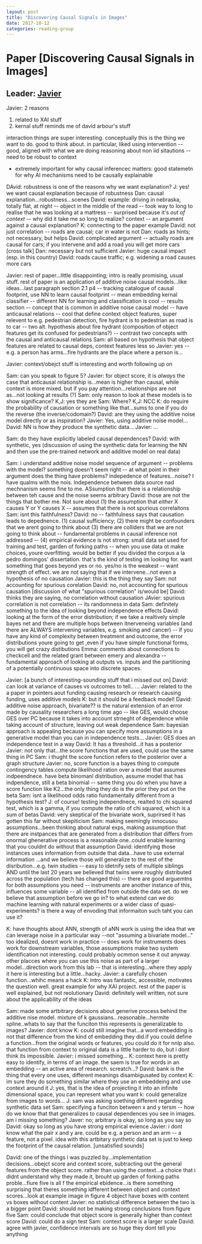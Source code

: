 ```yaml
---
layout: post
title: "Discovering Causal Signals in Images"
date: 2017-10-12
categories: reading-group
---
```

# Paper [Discovering Causal Signals in Images]
## Leader: [Javier](https://people.cs.umass.edu/~jburroni/)
Javier: 2 reasons
1) related to XAI stuff
2) kernal stuff reminds me of david arbour's stuff

interaction things are super interesting. conceptually this is the thing we want to do. good to think about. 
in particular, liked using intervention -- good, aligned with what we are doing
reasoning about non iid sitautions -- need to be robust to context
- extremely important for why causal inferencec matters: good statemetn for why AI mechanisms need to be causally explainable

DAvid: robustness is one of the reasons why we want explanation?
J: yes! we want causal explanation because of robustness
Dan: causal explanation...robustness...scenes
David: example: driving in nebraska, totally flat, at night -- object in the middle of the read -- took way to long to realise that he was looking at a mattress -- surprised because it's *out of context* -- why did it take me so long to realize? context -- an argument against a causal explanation?
K: connecting to the paper example
David: not just correlation -- roads are causal; car in water is not
Dan: roads as hints; not necessary, but helps
David: complicated argument -- actually roads are causal for cars; if you intervene and add a road you will get more cars
[cross talk]
Dan: necessary but not sufficient
Javier: huge causal impact (esp. in this country)
David: roads cause traffic; e.g. widening a road causes more cars

Javier: rest of paper...little disappointing; intro is really promising, usual stuff. rest of paper is an application of additive noise causal models...like ideas...last paragraph section 2.1 p4 -- tracking catalogue of causal footprint, use NN to learn causal footprint -- mean embedding kernal classifier -- different NN for learning and classification is cool -- results section -- concept that is common in additive noise causal model -- have anticausal relations -- cool that define context object features, super relevent to e.g. pedestrian detection, fire hydrant is to pedestrian as road is to car -- two alt. hypothesis about fire hydrant (composition of object features get its confused for pedestrians?) -- contrast two concepts with the causal and anticausal relations
Sam: all based on hypothesis that object features are related to causal deps, context features less so
Javier: yes -- e.g. a person has arms...fire hydrants are the place where a person is...

Javier: context/obejct stuff is interesting and worth following up on

Sam: can you speak to figure 5? 
Javier: for object score, it is *always* the case that anticausal relationship is...mean is higher than causal, while context is more mixed. but if you pay attention...relationships are not as...not looking at results (?)
Sam: only reason to look at these models is to show significance?
K,J: yes they are
Sam: Where?
K,J: NCC
K: do require the probability of causation or something like that...sums to one if you do the reverse (the inverse/codomain?)
David: are they using the additive noise model directly or as inspiration?
Javier: Yes, using additive noise model...
David: NN is how they produce the synthetic data...
Javier: ...

Sam: do they have explicitly labeled causal dependences?
David: with synthetic, yes
(discussion of using the synthetic data for learning the NN and then use the pre-trained network and additive model on real data)

Sam: i understand additive noise model sequence of argument -- problems with the model? something doesn't seem right -- at what point in their argument does the thing have problems? indepedence of features...noise? I have qualms with the nois. Independence between data source nad mechnanism seems fine to me. ASsumption that there is a relationship between teh cause and the noise seems arbitrary
David: those are not the things that bother me. Not sure about (1) the assumption that *either* X causes Y or Y causes X -- assumes that there is not spurious correlaitons
Sam: isnt this faithfulness?
David: no -- faithfulness says that causation leads to depednence. (1) causal sufficiency; (2) there might be confounders that we arent going to think about (3) there are colliders that we are not going to think about -- fundamental problems in causal inference not addressed -- (4) empirical evidence is not strong: small data set used for training and test, garden of forking paths -- when you use data ot make choices, youre overfitting. would be better if you divided the corpus a la pedro domingos' dissertation. that's the kind of testing im looking for. want something that goes beyond yes or no. yes/no is the weakest -- want strength of effect. we are not saying that if we intervene...not even a hypothesis of no causation
Javier: this is the thing they say
Sam:  not accounting for spurious corelation
David: no, not accounting for spurious causation
[discussion of what "spurious correlation" is/would be]
David: thinks they are saying, no correlation without causation
JAvier: spurious correlation is not correlation -- its randomness in data
Sam: definitely something to the idea of looking beyond independence effects
David: looking at the form of the error distribution; if we take a realtively simple bayes net and there are multiple hops between itnerveneing variables (and there are ALWAYS intervening variables, e.g. smoking and cancer) -- if you have any kind of complexity between treatment and outcome, the error distributions youre going to get ,even if you have simple functional forms, you will get crazy distibutions
Emma: comments about connections to checkcell and the related grant between emery and alexandra -- fundamental approach of looking at outputs vs. inputs and the partitioning of a potentially continuous space into discrete spaces.

Javier: [a bunch of interesting-sounding stuff that i missed out on]
David: can look at variance of causes vs outcomes to tell..
...
Javier: related to the a paper in pointers aout funding causing research or research causing funding, uses additive models
K: but it should be a feedback model!
David: additive noise approach, bivariate?? is the natural extension of an error made by causality researchers a long time ago -- like GES, would choose GES over PC because it takes into account strneght of dependence while taking account of structure, leaving out weak dependence
Sam: bayesian approach is appealing because you can specify more assumptions in a generative model than you can in independence tests...
Javier: GES does an independence test in a way
David: It has a threshold...it has a posterior
Javier: not only that...the score functions that are used, could use the same thing in PC
Sam: i thught the score function refers to the posterior over a graph structure
Javier: no, score function is a bayes thing to compute contingency tables.compute likelihood ration over a model that assumes indpeendnece. have beta binomanl distribution, assume model that has indpendence, still a beta binomial -- same thing you do when you have a score function like K2...the only thing they do is the prior they put on the beta
Sam: isnt a likelihood odds ratio fundamentally different from a hypothesis test?
J: of course! testing independnece, realted to chi squared test, which is a gamma, if you compute the ratio of chi squared, which is a sum of betas
David: very skeptical of the bivariate work, suprirsed it has gotten this far without skepiticism
Sam: making seemingly innocusou assumptions...been thinking about natural exps, making assumption that there are instpances that are generated from a distribution that differs from onormal ghenerative process is a reasonable one..could enable learning that you couldnt do without that assumption
David: identifying those instances uses information from outside that data...have to use external information ...and we believe those will generalize to the rest of the disribution...e.g. twin studies -- easy to idetnify sets of multiple siblings AND until the last 20 years we believed that twins were roughly distributed across the population (tech has changed this) -- there are good arguemtns for both assumptions you need -- instruments are another instance of this, influences some variable -- all identified from outside the data set. do we believe that assumption before we go in? to what extend can we do machine learning with natural experiments or a wider class of quasi-experiments? is there a way of envoding that informaiton such taht you can use it?

K: have thoughts about ANN, strength of aNN work is using the idea that we can leverage noise in a particular way --not "assuming a bivariate model..." too idealized, doesnt work in practice -- does work for instruments does work for downstream variables, those assumptions make two system identification not interesting. could probably ocmmon sense it out anyway. other placces where you can use this noise as part of a larger model...direction work from this lab -- that is interesting...where they apply it here is interesting but a little...hacky. 
Javier: a carefully chosen function...whihc means a hack
K: intro was fantastic, accessible, motivates the question well. great example for why XAI project. rest of the paper is well explained, but not reolutionary
David: definitely well written, not sure about the applicability of the ideas

Sam: made some artbitrary decisions about generive process behind the additive nise model. mixture of k gaussians...reasonable...hermite spline..whats to say that the funciton this represents is generalizable to images?
Javier: dont know
K: could still imagine that...a word embedding is not that difference from the kind of embedding they did.if you could define a function...from the original words or features, you could do it for nnlp also. that function from context to original data is a little harder to do, but i dont think its impossible. 
Javier: i missed something...
K: context here is pretty easy to identify, in terms of an image. the saem is true for words in an embedding -- an active area of research. screatch...?
David: bank is the thing that every one uses, different meanings disambigusated by context
K: im sure they do something similar where they use an embeddeing and use context around it
J: yes, that is the idea of projecting it into an infinite dimensional space, you can represent what you want
k: could generalize from images to words...
J: sam was asking soething different regarding synthetic data set
Sam: specifying a funciton between x and y tersm -- how do we know that that generalizes to causal dependences you see in images. am i missing something?
Javer: no; arbitrary is okay, so long as you say so
David: okay so long as you have strong empirical evience
Javier: i dont know what the pair x and y are. could be e.g. a person and an arm -- a feature, not a pixel. idea with this artbitary synthetic data set is just to keep the footprint of the causal relation. 
[unsatisfied sounds]

David: one of the things i was puzzled by...implementation decisions...obejct score and context score, subtracting out the general features from the object score. rather than using the context...a choice that i didnt understand why they made it, brouht up garden of forking paths proble...fiure five is all f the empirical ebidence...is there something surprising that theres something idfferent between object and context scores...look at example image in figure 4 object have boxes with content vs boxes without content
Javier: no statistical difference between the two is a bigger point
David: should not be making strong conclusions from figure five
Sam: could conclude that object score is generally higher than context score
David: could do a sign test
Sam: context score is a larger scale
David: agree with javier, confidence intervals are so huge they dont tell you anything

